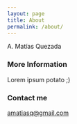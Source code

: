 ```yaml
---
layout: page
title: About
permalink: /about/
---
```


A. Matías Quezada

### More Information

Lorem ipsum potato ;)

### Contact me

[amatiasq@gmail.com](mailto:amatiasq@gmail.com)